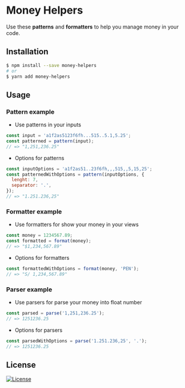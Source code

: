 # Money Helpers

Use these **patterns** and **formatters** to help you manage money in your code.

## Installation

```bash
$ npm install --save money-helpers
# or
$ yarn add money-helpers
```

## Usage

### Pattern example

- Use patterns in your inputs

```js
const input = 'a1f2as5123f6fh...515..5.1,5.25';
const patterned = pattern(input);
// => "1,251,236.25"
```

- Options for patterns

```js
const inputOptions = 'a1f2as51..23f6fh,,,515,,5,15,25';
const patternedWithOptions = pattern(inputOptions, {
  lenght: 7,
  separator: '.',
});
// => "1.251.236,25"
```

### Formatter example

- Use formatters for show your money in your views

```js
const money = 1234567.89;
const formatted = format(money);
// => "$1,234,567.89"
```

- Options for formatters

```js
const formattedWithOptions = format(money, 'PEN');
// => "S/ 1,234,567.89"
```

### Parser example

- Use parsers for parse your money into float number

```js
const parsed = parse('1,251,236.25');
// => 1251236.25
```

- Options for parsers

```js
const parsedWithOptions = parse('1.251.236,25', '.');
// => 1251236.25
```

## License

[![License](https://img.shields.io/badge/License-MIT-yellow.svg)](https://opensource.org/licenses/MIT)
